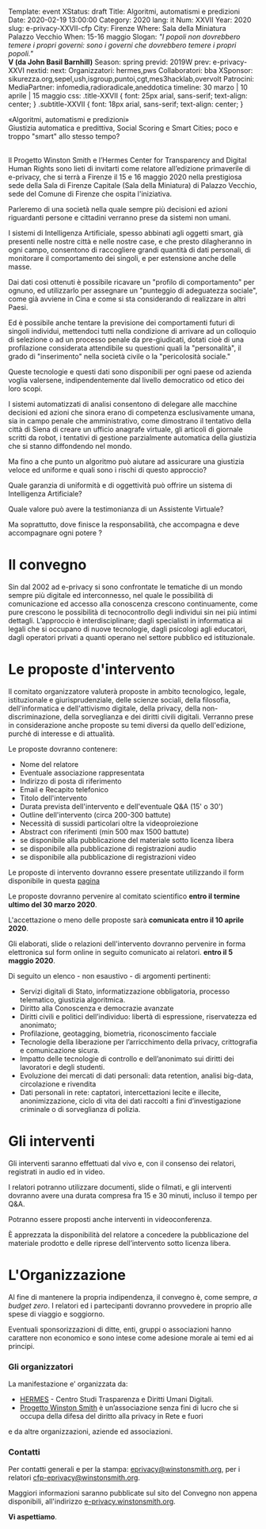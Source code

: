 Template: event
XStatus: draft
Title: Algoritmi, automatismi e predizioni
Date: 2020-02-19 13:00:00
Category: 2020
lang: it
Num: XXVII
Year: 2020
slug: e-privacy-XXVII-cfp
City: Firenze
Where: Sala della Miniatura<br/>Palazzo Vecchio
When: 15-16 maggio
Slogan: <i>"I popoli non dovrebbero temere i propri governi: sono i governi che dovrebbero temere i propri popoli."</i><br/><b>V (da John Basil Barnhill)</b>
Season: spring
previd: 2019W
prev: e-privacy-XXVI
nextid: 
next:
Organizzatori: hermes,pws
Collaboratori: bba
XSponsor: sikurezza.org,sepel,ush,isgroup,puntoi,cgt,mes3hacklab,overvolt
Patrocini:
MediaPartner: infomedia,radioradicale,aneddotica
timeline: 30 marzo | 10 aprile | 15 maggio
css: .title-XXVII { font: 25px arial, sans-serif; text-align: center; }   .subtitle-XXVII { font: 18px arial, sans-serif; text-align: center; }

<div class="title-XXVII">«Algoritmi, automatismi e predizioni»</div>
<div class="subtitle-XXVII">Giustizia automatica e predittiva, Social Scoring e Smart Cities; poco e troppo "smart" allo stesso tempo?</div>
<br/>


Il Progetto Winston Smith e l’Hermes Center for Transparency and
Digital Human Rights sono lieti di invitarti come relatore
all’edizione primaverile di e-privacy, che si terrà a Firenze il 15 e
16 maggio 2020 nella prestigiosa sede della Sala di Firenze Capitale
(Sala della Miniatura) di Palazzo Vecchio, sede del Comune di Firenze
che ospita l'iniziativa.

Parleremo di una società nella quale sempre più decisioni ed azioni
riguardanti persone e cittadini verranno prese da sistemi non umani.

I sistemi di Intelligenza Artificiale, spesso abbinati agli oggetti
smart, già presenti nelle nostre città e nelle nostre case, e che
presto dilagheranno in ogni campo, consentono di raccogliere grandi
quantità di dati personali, di monitorare il comportamento dei
singoli, e per estensione anche delle masse.

Dai dati così ottenuti è possibile ricavare un "profilo di
comportamento" per ognuno, ed utilizzarlo per assegnare un "punteggio
di adeguatezza sociale", come già avviene in Cina e come si sta
considerando di realizzare in altri Paesi.

Ed è possibile anche tentare la previsione dei comportamenti futuri di
singoli individui, mettendoci tutti nella condizione di arrivare ad un
colloquio di selezione o ad un processo penale da pre-giudicati,
dotati cioè di una profilazione considerata attendibile su questioni
quali la "personalità", il grado di "inserimento" nella società civile
o la "pericolosità sociale."

Queste tecnologie e questi dati sono disponibili per ogni paese od
azienda voglia valersene, indipendentemente dal livello democratico od
etico dei loro scopi.

I sistemi automatizzati di analisi consentono di delegare alle
macchine decisioni ed azioni che sinora erano di competenza
esclusivamente umana, sia in campo penale che amministrativo, come
dimostrano il tentativo della città di Siena di creare un ufficio
anagrafe virtuale, gli articoli di giornale scritti da robot, i
tentativi di gestione parzialmente automatica della giustizia che si
stanno diffondendo nel mondo.

Ma fino a che punto un algoritmo può aiutare ad assicurare una
giustizia veloce ed uniforme e quali sono i rischi di questo
approccio?

Quale garanzia di uniformità e di oggettività può offrire un sistema
di Intelligenza Artificiale?

Quale valore può avere la testimonianza di un Assistente Virtuale?

Ma soprattutto, dove finisce la responsabilità, che accompagna e deve
accompagnare ogni potere ?


# Il convegno

Sin dal 2002 ad e-privacy si sono confrontate le tematiche di un mondo
sempre più digitale ed interconnesso, nel quale le possibilità di
comunicazione ed accesso alla conoscenza crescono continuamente, come
pure crescono le possibilità di tecnocontrollo degli individui sin nei
più intimi dettagli.
L’approccio è interdisciplinare; dagli
specialisti in informatica ai legali che si occupano di nuove
tecnologie, dagli psicologi agli educatori, dagli operatori privati a
quanti operano nel settore pubblico ed istituzionale.


# Le proposte d'intervento

Il comitato organizzatore valuterà proposte in ambito tecnologico,
legale, istituzionale e giurisprudenziale, delle scienze sociali,
della filosofia, dell'informatica e dell'attivismo digitale, della
privacy, della non-discriminazione, della sorveglianza e dei
diritti civili digitali.
Verranno prese in considerazione anche proposte su temi diversi da
quello dell'edizione, purché di interesse e di attualità.

Le proposte dovranno contenere:

- Nome del relatore
- Eventuale associazione rappresentata
- Indirizzo di posta di riferimento
- Email e Recapito telefonico
- Titolo dell'intervento
- Durata prevista dell'intervento e dell'eventuale Q&A (15' o 30')
- Outline dell'intervento (circa 200-300 battute)
- Necessità di sussidi particolari oltre la videoproiezione
- Abstract con riferimenti (min 500 max 1500 battute)
- se disponibile alla pubblicazione del materiale sotto licenza libera
- se disponibile alla pubblicazione di registrazioni audio
- se disponibile alla pubblicazione di registrazioni video

Le proposte di intervento dovranno essere presentate utilizzando il
form disponibile in questa  [pagina](http://e-privacy.winstonsmith.org/e-privacy-XXVII-proposta.html)

Le proposte dovranno pervenire al comitato scientifico __entro il
termine ultimo del 30 marzo 2020__.

L'accettazione o meno delle proposte sarà **comunicata entro il 10 aprile 2020**.

Gli elaborati, slide o relazioni dell'intervento dovranno pervenire in
forma elettronica sul form online in seguito comunicato ai relatori.
**entro il 5 maggio 2020**.

Di seguito un elenco - non esaustivo - di argomenti pertinenti:

- Servizi digitali di Stato, informatizzazione obbligatoria, processo telematico, giustizia algoritmica.
- Diritto alla Conoscenza e democrazie avanzate
- Diritti civili e politici dell’individuo: libertà di espressione, riservatezza ed anonimato;
- Profilazione, geotagging, biometria, riconoscimento facciale
- Tecnologie della liberazione per l’arricchimento della privacy, crittografia e comunicazione sicura.
- Impatto delle tecnologie di controllo e dell’anonimato sui diritti dei lavoratori e degli studenti.
- Evoluzione dei mercati di dati personali: data retention, analisi big-data, circolazione e rivendita
- Dati personali in rete: captatori, intercettazioni lecite e illecite, anonimizzazione, ciclo di vita dei dati raccolti a fini d’investigazione criminale o di sorveglianza di polizia.

# Gli interventi

Gli interventi saranno effettuati dal vivo e, con il consenso dei
 relatori, registrati in audio ed in video.

I relatori potranno utilizzare documenti, slide o filmati, e gli interventi
dovranno avere una durata compresa fra 15 e 30 minuti, incluso il tempo per
Q&A.

Potranno essere proposti anche interventi in videoconferenza.

È apprezzata la disponibilità del relatore a concedere la pubblicazione del
materiale prodotto e delle riprese dell’intervento sotto licenza libera.

# L'Organizzazione

Al fine di mantenere la propria indipendenza, il convegno è, come
sempre, _a budget zero_.  I relatori ed i partecipanti dovranno
provvedere in proprio alle spese di viaggio e soggiorno.

Eventuali sponsorizzazioni di ditte, enti, gruppi o associazioni hanno
carattere non economico e sono intese come adesione morale ai temi ed
ai principi.

<!--
### Sede di e-privacy 2020 spring edition

La sede di e-privacy 2020 spring edition sarà la
 [Sala conferenze "Luigi Ciminiera"](https://www.polito.it/ateneo/sedi/index.php?bl_id=TO_CIT11&fl_id=XP05&rm_id=021&lang=it)
 - Sede Centrale - Cittadella Politecnica.

![La foto ]( http://web.jus.unipi.it/wp-content/uploads/2014/04/polo_piagge.jpg)
-->

### Gli organizzatori

La manifestazione e’ organizzata da:

 - [HERMES](http://logioshermes.org/) \- Centro Studi Trasparenza e Diritti Umani Digitali.
 - [Progetto Winston Smith](http://pws.winstonsmith.org/) è un’associazione senza fini di lucro che si occupa della difesa del diritto alla privacy in Rete e fuori

e da altre organizzazioni, aziende ed associazioni.


### Contatti

Per contatti generali e per la
stampa: [eprivacy@winstonsmith.org](mailto:eprivacy@winstonsmith.org),
per i relatori
[cfp-eprivacy@winstonsmith.org](mailto:cfp-eprivacy@winstonsmith.org).

Maggiori informazioni saranno pubblicate sul sito del Convegno non appena
disponibili, all'indirizzo [e-privacy.winstonsmith.org](http://e-privacy.winstonsmith.org).

**Vi aspettiamo**.
